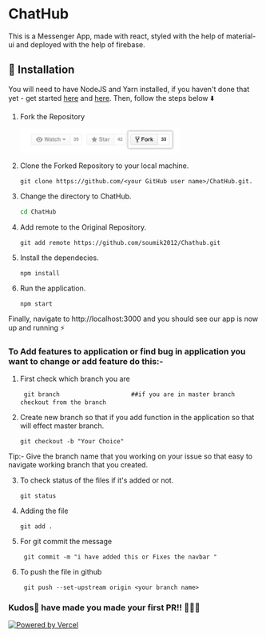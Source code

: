 # ChatHub

This is a Messenger App, made with react, styled with the help of material-ui and deployed with the help of firebase.

## 🔧 Installation

You will need to have NodeJS and Yarn installed, if you haven't done that yet - get started  [here](https://nodejs.org/en/download/) and [here](https://yarnpkg.com/lang/en/docs/install/). Then, follow the steps below ⬇️


1. Fork the Repository

	<img height="50" src="https://raw.githubusercontent.com/DhairyaBahl/React-Messenger-App/master/public/fork_button.jpg" alt="fork button image"/>

2. Clone the Forked Repository to your local machine.
	```
	git clone https://github.com/<your GitHub user name>/ChatHub.git.
	```

3. Change the directory to ChatHub.
	```bash
	cd ChatHub
	```

4. Add remote to the Original Repository.
	```
	git add remote https://github.com/soumik2012/Chathub.git
	```

5. Install the dependecies.
	```node
	npm install
	```

6. Run the application.
	```node
	npm start
	```

Finally, navigate to http://localhost:3000 and you should see our app is now up and running ⚡

### To Add features to application or find bug in application you want to change or add feature do this:- 

1. First check which branch you are 
   ```
    git branch                    ##if you are in master branch checkout from the branch  
   ```

2. Create new branch so that if you add function in the application so that will effect master branch.    
    ```
	git checkout -b "Your Choice"
	```
Tip:- Give the branch name that you working on your issue so that easy to navigate working branch that you created.

3.  To check status of the files if it's added or not.    
    ```
	git status 
	```	

4.  Adding the file 
    ```
	git add . 
	```
5. For git commit the message 
	```
	 git commit -m "i have added this or Fixes the navbar "
	```

6. To push the file in github 
   ```
    git push --set-upstream origin <your branch name>
   ``` 


### Kudos👏 have made you made your first PR!! 🎉🎉🎉   
 


[![Powered by Vercel](https://raw.githubusercontent.com/TesseractCoding/NeoAlgo-Docs/fc22f8361e7bf59f5b2c76c55fe2e56699989336/static/img/powered-by-vercel.svg)](https://vercel.com?utm_source=NeoAlgo-Docs&utm_campaign=oss/)